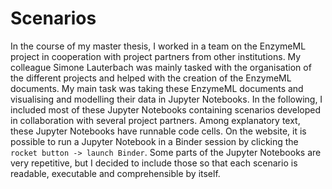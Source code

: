 # Scenarios

In the course of my master thesis, I worked in a team on the EnzymeML project in cooperation with project partners from other institutions. My colleague Simone Lauterbach was mainly tasked with the organisation of the different projects and helped with the creation of the EnzymeML documents. My main task was taking these EnzymeML documents and visualising and modelling their data in Jupyter Notebooks. In the following, I included most of these Jupyter Notebooks containing scenarios developed in collaboration with several project partners. Among explanatory text, these Jupyter Notebooks have runnable code cells. On the website, it is possible to run a Jupyter Notebook in a Binder session by clicking the `rocket button -> launch Binder`. Some parts of the Jupyter Notebooks are very repetitive, but I decided to include those so that each scenario is readable, executable and comprehensible by itself.
